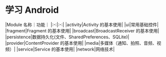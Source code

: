 # 学习 Android

|Module 名称｜功能｜
|:-:|:-:|
|activity|Activity 的基本使用|
|ui|常用基础控件|
|fragment|Fragment 的基本使用|
|broadcast|BroadcastReceiver 的基本使用|
|persistence|数据持久化(文件、SharedPreferences、SQLite)|
|provider|ContentProvider 的基本使用|
|media|多媒体（通知、拍照、音频、视频）|
|service|Service 的基本使用|
|network|网络技术|